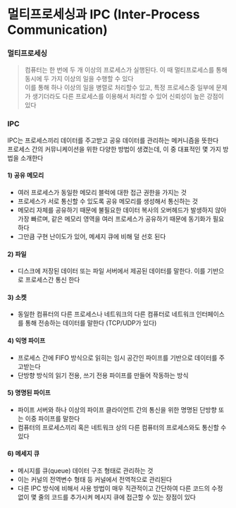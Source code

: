 # 멀티프로세싱과 IPC (Inter-Process Communication)
### 멀티프로세싱
>컴퓨터는 한 번에 두 개 이상의 프로세스가 실행된다. 이 때 멀티프로세스를 통해 동시에 두 가지 이상의 일을 수행할 수 있다<br>
>이를 통해 하나 이상의 일을 병렬로 처리할수 있고, 특정 프로세스중 일부에 문제가 생기더라도 다른 프로세스를 이용해서 처리할 수 있어 신뢰성이 높은 강점이 있다
### IPC
IPC는 프로세스끼리 데이터를 주고받고 공유 데이터를 관리하는 메커니즘을 뜻한다<br>
프로세스 간의 커뮤니케이션을 위한 다양한 방법이 생겼는데, 이 중 대표적인 몇 가지 방법을 소개한다

#### 1) 공유 메모리
- 여러 프로세스가 동일한 메모리 블럭에 대한 접근 권한을 가지는 것
- 프로세스가 서로 통신할 수 있도록 공유 메모리를 생성해서 통신하는 것
- 메모리 자체를 공유하기 때문에 불필요한 데이터 복사의 오버헤드가 발생하지 않아 가장 빠르며, 같은 메모리 영역을 여러 프로세스가 공유하기 때문에 동기화가 필요하다
- 그만큼 구현 난이도가 있어, 메세지 큐에 비해 덜 선호 된다
#### 2) 파일
- 디스크에 저장된 데이터 또는 파일 서버에서 제공된 데이터를 말한다. 이를 기반으로 프로세스간 통신 한다
#### 3) 소켓
- 동일한 컴퓨터의 다른 프로세스나 네트워크의 다른 컴퓨터로 네트워크 인터페이스를 통해 전송하는 데이터를 말한다 (TCP/UDP가 있다)
#### 4) 익명 파이프
- 프로세스 간에 FIFO 방식으로 읽히는 임시 공간인 파이프를 기반으로 데이터를 주고받는다
- 단방향 방식의 읽기 전용, 쓰기 전용 파이프를 만들어 작동하는 방식
#### 5) 명명된 파이프
- 파이프 서버와 하나 이상의 파이프 클라이언트 간의 통신을 위한 명명된 단방향 또는 이중 파이프를 말한다
- 컴퓨터의 프로세스끼리 혹은 네트워크 상의 다른 컴퓨터의 프로세스와도 통신할 수 있다
#### 6) 메세지 큐
- 메시지를 큐(queue) 데이터 구조 형태로 관리하는 것
- 이는 커널의 전역변수 형태 등 커널에서 전역적으로 관리된다
- 다른 IPC 방식에 비해서 사용 방법이 매우 직관적이고 간단하여 다른 코드의 수정 없이 몇 줄의 코드를 추가시켜 메시지 큐에 접근할 수 있는 장점이 있다